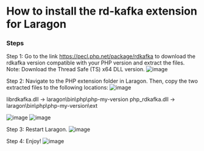 # How to install the rd-kafka extension for Laragon
### Steps

Step 1: Go to the link https://pecl.php.net/package/rdkafka to download the rdkafka version compatible with your PHP version and extract the files.
Note: Download the Thread Safe (TS) x64 DLL version.
![image](https://github.com/user-attachments/assets/8ded5001-cf65-4766-ade8-083fb727404d)

Step 2: Navigate to the PHP extension folder in Laragon. Then, copy the two extracted files to the following locations:
![image](https://github.com/user-attachments/assets/ab7468c7-7923-4955-b346-18a673c22c15)

librdkafka.dll -> laragon\bin\php\php-my-version
php_rdkafka.dll -> laragon\bin\php\php-my-version\ext

![image](https://github.com/user-attachments/assets/1970cb72-6c88-418e-86bf-93fe8f69b59f)
![image](https://github.com/user-attachments/assets/73595255-18c8-4abc-80af-45a7f7a7021b)

Step 3: Restart Laragon.
![image](https://github.com/user-attachments/assets/19f4f068-27e6-4570-b4fa-c98a506052d4)

Step 4: Enjoy!
![image](https://github.com/user-attachments/assets/69f6b89b-06cf-46a8-94c0-6b70492490ac)

